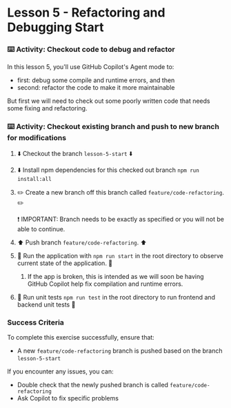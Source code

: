 # Lesson 5 - Refactoring and Debugging Start

### :keyboard: Activity: Checkout code to debug and refactor

In this lesson 5, you'll use GitHub Copilot's Agent mode to:
  - first: debug some compile and runtime errors, and then
  - second: refactor the code to make it more maintainable 

But first we will need to check out some poorly written code that needs some fixing and refactoring.

### :keyboard: Activity: Checkout existing branch and push to new branch for modifications

1. :arrow_down: Checkout the branch `lesson-5-start` :arrow_down:

2. :arrow_down: Install npm dependencies for this checked out branch `npm run install:all`

3. :pencil2: Create a new branch off this branch called `feature/code-refactoring`. :pencil2:
   
   :exclamation: IMPORTANT: Branch needs to be exactly as specified or you will not be able to continue.

4. :arrow_up: Push branch `feature/code-refactoring`. :arrow_up:
5. :construction: Run the application with `npm run start` in the root directory to observe current state of the application. :construction:
   1. If the app is broken, this is intended as we will soon be having GitHub Copilot help fix compilation and runtime errors.
6. :construction: Run unit tests `npm run test` in the root directory to run frontend and backend unit tests :construction:

### Success Criteria

To complete this exercise successfully, ensure that:
   - A new `feature/code-refactoring` branch is pushed based on the branch `lesson-5-start`

If you encounter any issues, you can:
- Double check that the newly pushed branch is called `feature/code-refactoring`
- Ask Copilot to fix specific problems